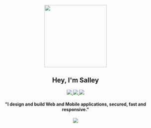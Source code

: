 <p align="center">
   <img src="https://github.com/juxsalley/dev_salley/blob/main/logo2.png"/ width="200" align="center">
  <h2 align="center"> Hey, I'm Salley </h2>
 
</p>

<p align="center">
   <a href="https://twitter.com/codesalley">  <img src="https://img.shields.io/badge/-@codesalley-1ca0f1?style=flat-square&labelColor=1ca0f1&logo=twitter&logoColor=white&link=https://twitter.com/codesalley"/>
      <a/>
         <a href="https://www.linkedin.com/in/codesalley/">  <img src="https://img.shields.io/badge/-Code%20Salley-blue?style=flat-square&logo=Linkedin&logoColor=white&link=https://www.linkedin.com/in/codesalley/"/>
      <a/>
        <a href="https://codesalley.dev/" target="_blank">  <img src="https://img.shields.io/badge/Portfolio-Code%20salley-orange"/>
      <a/>
    
   <h4 align="center">"I design and build Web and Mobile applications, secured, fast and responsive."</h4> 
   
   <p align="center">  <img src="https://github-readme-stats.vercel.app/api?username=codesalley&theme=nightowl&show_icons=true" />
   <p/>

   

</p>

